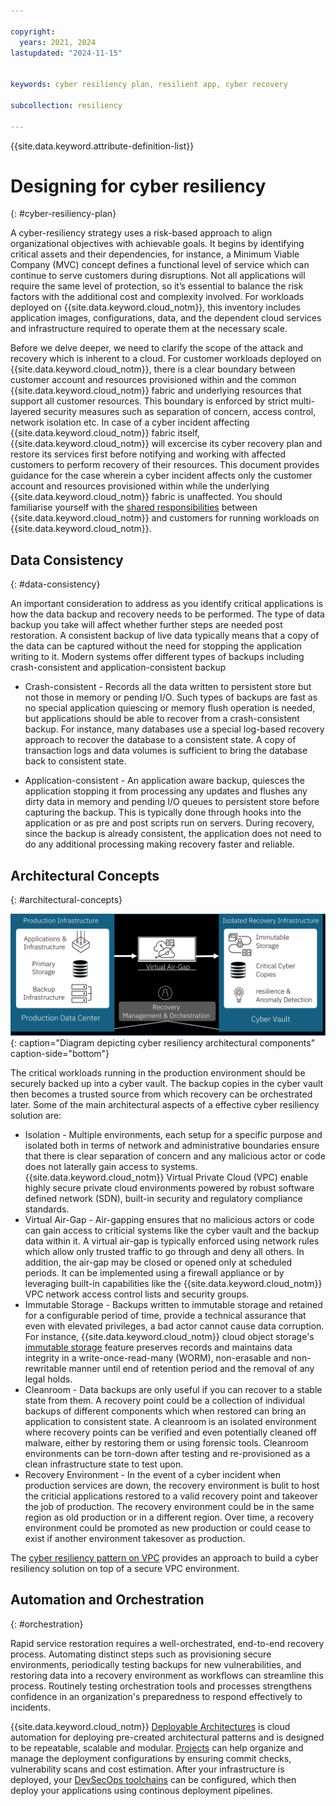 ```yaml
---

copyright:
  years: 2021, 2024
lastupdated: "2024-11-15"


keywords: cyber resiliency plan, resilient app, cyber recovery

subcollection: resiliency

---
```


{{site.data.keyword.attribute-definition-list}}

# Designing for cyber resiliency
{: #cyber-resiliency-plan}

A cyber-resiliency strategy uses a risk-based approach to align organizational objectives with achievable goals. It begins by identifying critical assets and their dependencies, for instance, a Minimum Viable Company (MVC) concept defines a functional level of service which can continue to serve customers during disruptions. Not all applications will require the same level of protection, so it’s essential to balance the risk factors with the additional cost and complexity involved. For workloads deployed on {{site.data.keyword.cloud_notm}}, this inventory includes application images, configurations, data, and the dependent cloud services and infrastructure required to operate them at the necessary scale. 

Before we delve deeper, we need to clarify the scope of the attack and recovery which is inherent to a cloud. For customer workloads deployed on {{site.data.keyword.cloud_notm}}, there is a clear boundary between customer account and resources provisioned within and the common {{site.data.keyword.cloud_notm}} fabric and underlying resources that support all customer resources. This boundary is enforced by strict multi-layered security measures such as separation of concern, access control, network isolation etc. In case of a cyber incident affecting {{site.data.keyword.cloud_notm}} fabric itself, {{site.data.keyword.cloud_notm}} will excercise its cyber recovery plan and restore its services first before notifying and working with affected customers to perform recovery of their resources. This document provides guidance for the case wherein a cyber incident affects only the customer account and resources provisioned within while the underlying {{site.data.keyword.cloud_notm}} fabric is unaffected. You should familiarise yourself with the [shared responsibilities](/docs/overview?topic=overview-shared-responsibilities) between {{site.data.keyword.cloud_notm}} and customers for running workloads on {{site.data.keyword.cloud_notm}}. 

## Data Consistency
{: #data-consistency}

An important consideration to address as you identify critical applications is how the data backup and recovery needs to be performed. The type of data backup you take will affect whether further steps are needed post restoration. A consistent backup of live data typically means that a copy of the data can be captured without the need for stopping the application writing to it. Modern systems offer different types of backups including crash-consistent and application-consistent backup

* Crash-consistent - Records all the data written to persistent store but not those in memory or pending I/O. Such types of backups are fast as no special application quiescing or memory flush operation is needed, but applications should be able to recover from a crash-consistent backup. For instance, many databases use a special log-based recovery approach to recover the database to a consistent state. A copy of transaction logs and data volumes is sufficient to bring the database back to consistent state.

* Application-consistent - An application aware backup, quiesces the application stopping it from processing any updates and flushes any dirty data in memory and pending I/O queues to persistent store before capturing the backup. This is typically done through hooks into the application or as pre and post scripts run on servers. During recovery, since the backup is already consistent, the application does not need to do any additional processing making recovery faster and reliable.


## Architectural Concepts
{: #architectural-concepts}

![Diagram depicting cyber resiliency architectural components](images/cyber-resiliency-arch.png "Diagram depicting cyber resiliency architectural components"){: caption="Diagram depicting cyber resiliency architectural components" caption-side="bottom"}

The critical workloads running in the production environment should be securely backed up into a cyber vault. The backup copies in the cyber vault then becomes a trusted source from which recovery can be orchestrated later. Some of the main architectural aspects of a effective cyber resiliency solution are: 

* Isolation - Multiple environments, each setup for a specific purpose and isolated both in terms of network and administrative boundaries ensure that there is clear separation of concern and any malicious actor or code does not laterally gain access to systems. {{site.data.keyword.cloud_notm}} Virtual Private Cloud (VPC) enable highly secure private cloud environments powered by robust software defined network (SDN), built-in security and regulatory compliance standards.
* Virtual Air-Gap - Air-gapping ensures that no malicious actors or code can gain access to criticial systems like the cyber vault and the backup data within it. A virtual air-gap is typically enforced using network rules which allow only trusted traffic to go through and deny all others. In addition, the air-gap may be closed or opened only at scheduled periods. It can be implemented using a firewall appliance or by leveraging built-in capabilities like the {{site.data.keyword.cloud_notm}} VPC network access control lists and security groups.
* Immutable Storage - Backups written to immutable storage and retained for a configurable period of time, provide a technical assurance that even with elevated privileges, a bad actor cannot cause data corruption. For instance, {{site.data.keyword.cloud_notm}} cloud object storage's [immutable storage](/docs/cloud-object-storage?topic=cloud-object-storage-immutable) feature preserves records and maintains data integrity in a write-once-read-many (WORM), non-erasable and non-rewritable manner until end of retention period and the removal of any legal holds.
* Cleanroom - Data backups are only useful if you can recover to a stable state from them. A recovery point could be a collection of individual backups of different components which when restored can bring an application to consistent state. A cleanroom is an isolated environment where recovery points can be verified and even potentially cleaned off malware, either by restoring them or using forensic tools. Cleanroom environments can be torn-down after testing and re-provisioned as a clean infrastructure state to test upon.
* Recovery Environment - In the event of a cyber incident when production services are down, the recovery environment is bulit to host the criticial applications restored to a valid recovery point and takeover the job of production. The recovery environment could be in the same region as old production or in a different region. Over time, a recovery environment could be promoted as new production or could cease to exist if another environment takesover as production.

The [cyber resiliency pattern on VPC](/docs/pattern-cyber-resiliency-vpc?topic=pattern-cyber-resiliency-vpc-cyber-resiliency) provides an approach to build a cyber resiliency solution on top of a secure VPC environment.


## Automation and Orchestration
{: #orchestration}

Rapid service restoration requires a well-orchestrated, end-to-end recovery process. Automating distinct steps such as provisioning secure environments, periodically testing backups for new vulnerabilities, and restoring data into a recovery environment as workflows can streamline this process. Routinely testing orchestration tools and processes strengthens confidence in an organization's preparedness to respond effectively to incidents.

{{site.data.keyword.cloud_notm}} [Deployable Architectures](/docs/secure-enterprise?topic=secure-enterprise-understand-module-da) is cloud automation for deploying pre-created architectural patterns and is designed to be repeatable, scalable and modular. [Projects](/docs/secure-enterprise?topic=secure-enterprise-config-project) can help organize and manage the deployment configurations by ensuring commit checks, vulnerability scans and cost estimation. After your infrastructure is deployed, your [DevSecOps toolchains](/docs/devsecops-alm?topic=devsecops-alm-devsecops-alm-overview) can be configured, which then deploy your applications using continous deployment pipelines.
